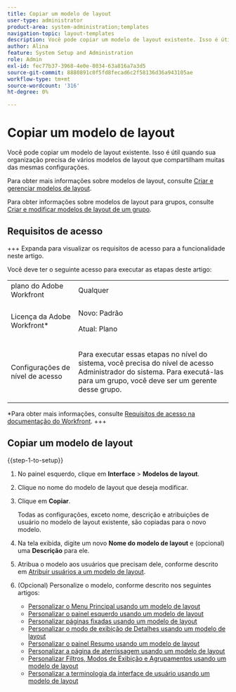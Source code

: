 ```yaml
---
title: Copiar um modelo de layout
user-type: administrator
product-area: system-administration;templates
navigation-topic: layout-templates
description: Você pode copiar um modelo de layout existente. Isso é útil quando sua organização precisa de vários modelos de layout que compartilham muitas das mesmas configurações.
author: Alina
feature: System Setup and Administration
role: Admin
exl-id: fec77b37-3968-4e0e-8034-63a816a7a3d5
source-git-commit: 8880891c0f5fd8fecad6c2f58136d36a943105ae
workflow-type: tm+mt
source-wordcount: '316'
ht-degree: 0%

---
```


# Copiar um modelo de layout

<!--Audited: 09/2024-->

Você pode copiar um modelo de layout existente. Isso é útil quando sua organização precisa de vários modelos de layout que compartilham muitas das mesmas configurações.

Para obter mais informações sobre modelos de layout, consulte [Criar e gerenciar modelos de layout](../../../administration-and-setup/customize-workfront/use-layout-templates/create-and-manage-layout-templates.md).

Para obter informações sobre modelos de layout para grupos, consulte [Criar e modificar modelos de layout de um grupo](../../../administration-and-setup/manage-groups/work-with-group-objects/create-and-modify-a-groups-layout-templates.md).

## Requisitos de acesso

+++ Expanda para visualizar os requisitos de acesso para a funcionalidade neste artigo.

Você deve ter o seguinte acesso para executar as etapas deste artigo:

<table style="table-layout:auto"> 
 <col> 
 <col> 
 <tbody> 
  <tr> 
   <td role="rowheader">plano do Adobe Workfront</td> 
   <td>Qualquer</td> 
  </tr> 
  <tr> 
   <td role="rowheader">Licença da Adobe Workfront*</td> 
   <td><p>Novo: Padrão</p>
   <p>Atual: Plano</p></td> 
  </tr> 
  <tr> 
   <td role="rowheader">Configurações de nível de acesso</td> 
   <td> <p>Para executar essas etapas no nível do sistema, você precisa do nível de acesso Administrador do sistema.
Para executá-las para um grupo, você deve ser um gerente desse grupo.</p> </td> 
  </tr> 
 </tbody> 
</table>

*Para obter mais informações, consulte [Requisitos de acesso na documentação do Workfront](/help/quicksilver/administration-and-setup/add-users/access-levels-and-object-permissions/access-level-requirements-in-documentation.md).
+++

## Copiar um modelo de layout

{{step-1-to-setup}}

1. No painel esquerdo, clique em **Interface** > **Modelos de layout**.

1. Clique no nome do modelo de layout que deseja modificar.
1. Clique em **Copiar**.

   Todas as configurações, exceto nome, descrição e atribuições de usuário no modelo de layout existente, são copiadas para o novo modelo.

1. Na tela exibida, digite um novo **Nome do modelo de layout** e (opcional) uma **Descrição** para ele.

1. Atribua o modelo aos usuários que precisam dele, conforme descrito em [Atribuir usuários a um modelo de layout](../../../administration-and-setup/customize-workfront/use-layout-templates/assign-users-to-layout-template.md).
1. (Opcional) Personalize o modelo, conforme descrito nos seguintes artigos:

   * [Personalizar o Menu Principal usando um modelo de layout](../../../administration-and-setup/customize-workfront/use-layout-templates/customize-main-menu.md)
   * [Personalizar o painel esquerdo usando um modelo de layout](../../../administration-and-setup/customize-workfront/use-layout-templates/customize-left-panel.md)
   * [Personalizar páginas fixadas usando um modelo de layout](../../../administration-and-setup/customize-workfront/use-layout-templates/customize-pinned-pages.md)
   * [Personalizar o modo de exibição de Detalhes usando um modelo de layout](../../../administration-and-setup/customize-workfront/use-layout-templates/customize-details-view-layout-template.md)
   * [Personalizar o painel Resumo usando um modelo de layout](../../../administration-and-setup/customize-workfront/use-layout-templates/customize-home-summary-layout-template.md)
   * [Personalizar a página de aterrissagem usando um modelo de layout](../../../administration-and-setup/customize-workfront/use-layout-templates/customize-landing-page.md)
   * [Personalizar Filtros, Modos de Exibição e Agrupamentos usando um modelo de layout](../../../administration-and-setup/customize-workfront/use-layout-templates/customize-fvg-list-controls-layout-template.md)
   * [Personalizar a terminologia da interface de usuário usando um modelo de layout](../../../administration-and-setup/customize-workfront/use-layout-templates/customize-terminology.md)
